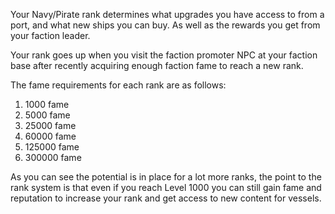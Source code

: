 Your Navy/Pirate rank determines what upgrades you have access to from a port, and what new ships you can buy. As well as the rewards you get from your faction leader.

Your rank goes up when you visit the faction promoter NPC at your faction base after recently acquiring enough faction fame to reach a new rank.

The fame requirements for each rank are as follows:

1.  1000 fame
2.  5000 fame
3.  25000 fame
4.  60000 fame
5.  125000 fame
6.  300000 fame

As you can see the potential is in place for a lot more ranks, the point to the rank system is that even if you reach Level 1000 you can still gain fame and reputation to increase your rank and get access to new content for vessels.